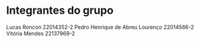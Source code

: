 # Integrantes do grupo

Lucas Roncon 22014352-2
Pedro Henrique de Abreu Lourenço 22014566-2
Vitória Mendes 22137969-2